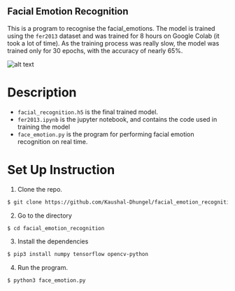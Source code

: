 ## Facial Emotion Recognition

This is a program to recognise the facial_emotions. 
The model is trained using the `fer2013` dataset and was trained for 8 hours on Google
Colab (it took a lot of time). As the training process was really slow, the model was trained only for 30 epochs, with the accuracy of nearly 65%.

![alt text](https://encrypted-tbn0.gstatic.com/images?q=tbn:ANd9GcQeCqJo2ffrnBWaDDCvhQBbDh8PZBfI_gvPNA&usqp=CAU)

# Description
- `facial_recognition.h5` is the final trained model. 
- `fer2013.ipynb` is the jupyter notebook, and contains the code used in training the model
-  `face_emotion.py` is the program for performing facial emotion recognition on real time.

# Set Up Instruction
1. Clone the repo.
```sh
$ git clone https://github.com/Kaushal-Dhungel/facial_emotion_recognition.git
```
2. Go to the directory
```sh
$ cd facial_emotion_recognition 
```

3. Install the dependencies
```sh
$ pip3 install numpy tensorflow opencv-python 
```

4. Run the program.
```sh
$ python3 face_emotion.py
```
